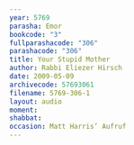 ```yaml
---
year: 5769
parasha: Emor
bookcode: "3"
fullparashacode: "306"
parashacode: "306"
title: Your Stupid Mother
author: Rabbi Eliezer Hirsch
date: 2009-05-09
archivecode: 57693061
filename: 5769-306-1
layout: audio
moment: 
shabbat: 
occasion: Matt Harris’ Aufruf
---
```

